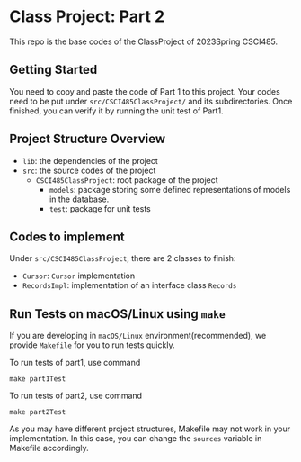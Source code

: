 # Class Project: Part 2

This repo is the base codes of the ClassProject of 2023Spring CSCI485.

## Getting Started
You need to copy and paste the code of Part 1 to this project. 
Your codes need to be put under `src/CSCI485ClassProject/` and its subdirectories. 
Once finished, you can verify it by running the unit test of Part1.

## Project Structure Overview

- `lib`: the dependencies of the project
- `src`: the source codes of the project
  - `CSCI485ClassProject`: root package of the project
    - `models`: package storing some defined representations of models in the database.
    - `test`: package for unit tests
    
## Codes to implement
Under `src/CSCI485ClassProject`, there are 2 classes to finish:
- `Cursor`: `Cursor` implementation
- `RecordsImpl`: implementation of an interface class `Records`

## Run Tests on macOS/Linux using `make`

If you are developing in `macOS/Linux` environment(recommended), we provide `Makefile` for you to run tests quickly.

To run tests of part1, use command
```shell
make part1Test
```

To run tests of part2, use command
```shell
make part2Test
```

As you may have different project structures, Makefile may not work in your implementation. In this case, you can change the `sources` variable in Makefile accordingly.